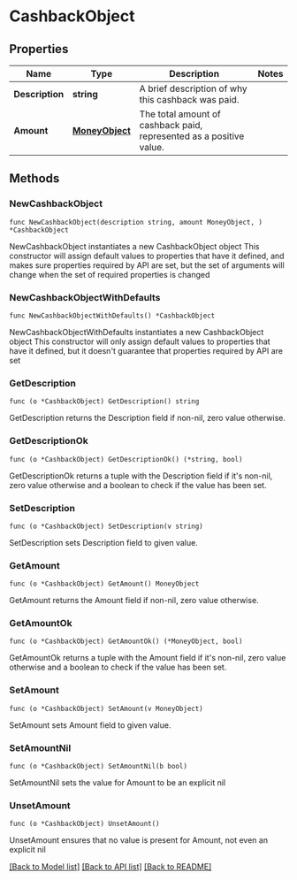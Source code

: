 # CashbackObject

## Properties

Name | Type | Description | Notes
------------ | ------------- | ------------- | -------------
**Description** | **string** | A brief description of why this cashback was paid.  | 
**Amount** | [**MoneyObject**](MoneyObject.md) | The total amount of cashback paid, represented as a positive value.  | 

## Methods

### NewCashbackObject

`func NewCashbackObject(description string, amount MoneyObject, ) *CashbackObject`

NewCashbackObject instantiates a new CashbackObject object
This constructor will assign default values to properties that have it defined,
and makes sure properties required by API are set, but the set of arguments
will change when the set of required properties is changed

### NewCashbackObjectWithDefaults

`func NewCashbackObjectWithDefaults() *CashbackObject`

NewCashbackObjectWithDefaults instantiates a new CashbackObject object
This constructor will only assign default values to properties that have it defined,
but it doesn't guarantee that properties required by API are set

### GetDescription

`func (o *CashbackObject) GetDescription() string`

GetDescription returns the Description field if non-nil, zero value otherwise.

### GetDescriptionOk

`func (o *CashbackObject) GetDescriptionOk() (*string, bool)`

GetDescriptionOk returns a tuple with the Description field if it's non-nil, zero value otherwise
and a boolean to check if the value has been set.

### SetDescription

`func (o *CashbackObject) SetDescription(v string)`

SetDescription sets Description field to given value.


### GetAmount

`func (o *CashbackObject) GetAmount() MoneyObject`

GetAmount returns the Amount field if non-nil, zero value otherwise.

### GetAmountOk

`func (o *CashbackObject) GetAmountOk() (*MoneyObject, bool)`

GetAmountOk returns a tuple with the Amount field if it's non-nil, zero value otherwise
and a boolean to check if the value has been set.

### SetAmount

`func (o *CashbackObject) SetAmount(v MoneyObject)`

SetAmount sets Amount field to given value.


### SetAmountNil

`func (o *CashbackObject) SetAmountNil(b bool)`

 SetAmountNil sets the value for Amount to be an explicit nil

### UnsetAmount
`func (o *CashbackObject) UnsetAmount()`

UnsetAmount ensures that no value is present for Amount, not even an explicit nil

[[Back to Model list]](../README.md#documentation-for-models) [[Back to API list]](../README.md#documentation-for-api-endpoints) [[Back to README]](../README.md)


